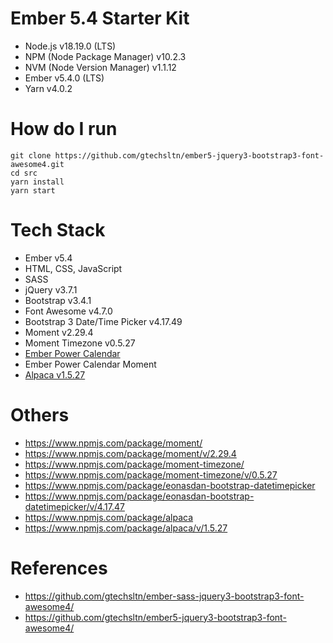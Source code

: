 # Ember 5.4 Starter Kit
+ Node.js v18.19.0 (LTS)
+ NPM (Node Package Manager) v10.2.3
+ NVM (Node Version Manager) v1.1.12
+ Ember v5.4.0 (LTS)
+ Yarn v4.0.2

# How do I run
```
git clone https://github.com/gtechsltn/ember5-jquery3-bootstrap3-font-awesome4.git
cd src
yarn install
yarn start
```
# Tech Stack
+ Ember v5.4
+ HTML, CSS, JavaScript
+ SASS
+ jQuery v3.7.1
+ Bootstrap v3.4.1
+ Font Awesome v4.7.0
+ Bootstrap 3 Date/Time Picker v4.17.49
+ Moment v2.29.4
+ Moment Timezone v0.5.27
+ [Ember Power Calendar](https://ember-power-calendar.com/)
+ Ember Power Calendar Moment
+ [Alpaca v1.5.27](http://www.alpacajs.org/)

# Others
+ https://www.npmjs.com/package/moment/
+ https://www.npmjs.com/package/moment/v/2.29.4
+ https://www.npmjs.com/package/moment-timezone/
+ https://www.npmjs.com/package/moment-timezone/v/0.5.27
+ https://www.npmjs.com/package/eonasdan-bootstrap-datetimepicker
+ https://www.npmjs.com/package/eonasdan-bootstrap-datetimepicker/v/4.17.47
+ https://www.npmjs.com/package/alpaca
+ https://www.npmjs.com/package/alpaca/v/1.5.27

# References
+ https://github.com/gtechsltn/ember-sass-jquery3-bootstrap3-font-awesome4/
+ https://github.com/gtechsltn/ember5-jquery3-bootstrap3-font-awesome4/
